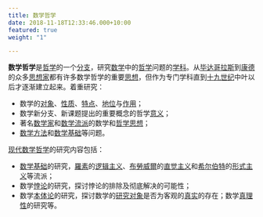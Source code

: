 ```yaml
---
title: 数学哲学
date: 2018-11-18T12:33:46.000+10:00
featured: true
weight: "1"

---
```

**数学哲学**是[哲学](https://zh.wikipedia.org/wiki/%E5%93%B2%E5%AD%A6 "哲学")的一个[分支](https://zh.wikipedia.org/wiki/%E5%88%86%E6%94%AF "分支")，研究[数学](https://zh.wikipedia.org/wiki/%E6%95%B0%E5%AD%A6 "数学")中的[哲学](https://zh.wikipedia.org/wiki/%E5%93%B2%E5%AD%A6 "哲学")问题的[学科](https://zh.wikipedia.org/wiki/%E5%AD%A6%E7%A7%91 "学科")。从[毕达哥拉斯](https://zh.wikipedia.org/wiki/%E6%AF%95%E8%BE%BE%E5%93%A5%E6%8B%89%E6%96%AF "毕达哥拉斯")到[康德](https://zh.wikipedia.org/wiki/%E4%BC%8A%E6%9B%BC%E5%8A%AA%E5%B0%94%C2%B7%E5%BA%B7%E5%BE%B7 "伊曼努尔·康德")的众多[思想家](https://zh.wikipedia.org/wiki/%E6%80%9D%E6%83%B3%E5%AE%B6 "思想家")都有许多数学哲学的重要[思想](https://zh.wikipedia.org/wiki/%E6%80%9D%E6%83%B3 "思想")，但作为专门学科直到[十九世纪](https://zh.wikipedia.org/wiki/%E5%8D%81%E4%B9%9D%E4%B8%96%E7%B4%80 "十九世紀")中叶以后才逐渐建立起来。着重研究：

* 数学的[对象](https://zh.wikipedia.org/wiki/%E5%AF%B9%E8%B1%A1 "对象")、[性质](https://zh.wikipedia.org/wiki/%E6%80%A7%E8%B4%A8 "性质")、[特点](https://zh.wikipedia.org/w/index.php?title=%E7%89%B9%E7%82%B9&action=edit&redlink=1 "特点（页面不存在）")、[地位](https://zh.wikipedia.org/w/index.php?title=%E5%9C%B0%E4%BD%8D&action=edit&redlink=1 "地位（页面不存在）")与[作用](https://zh.wikipedia.org/w/index.php?title=%E4%BD%9C%E7%94%A8&action=edit&redlink=1 "作用（页面不存在）")；
* 数学新分支、新课题提出的重要概念的哲学[意义](https://zh.wikipedia.org/w/index.php?title=%E6%84%8F%E4%B9%89&action=edit&redlink=1 "意义（页面不存在）")；
* 著名[数学家](https://zh.wikipedia.org/wiki/%E6%95%B0%E5%AD%A6%E5%AE%B6 "数学家")和[数学流派](https://zh.wikipedia.org/w/index.php?title=%E6%95%B0%E5%AD%A6%E6%B5%81%E6%B4%BE&action=edit&redlink=1 "数学流派（页面不存在）")的数学和[哲学思想](https://zh.wikipedia.org/w/index.php?title=%E5%93%B2%E5%AD%A6%E6%80%9D%E6%83%B3&action=edit&redlink=1 "哲学思想（页面不存在）")；
* [数学方法](https://zh.wikipedia.org/w/index.php?title=%E6%95%B0%E5%AD%A6%E6%96%B9%E6%B3%95&action=edit&redlink=1 "数学方法（页面不存在）")和[数学基础](https://zh.wikipedia.org/wiki/%E6%95%B0%E5%AD%A6%E5%9F%BA%E7%A1%80 "数学基础")等问题。

[现代数学哲学](https://zh.wikipedia.org/w/index.php?title=%E7%8E%B0%E4%BB%A3%E6%95%B0%E5%AD%A6%E5%93%B2%E5%AD%A6&action=edit&redlink=1 "现代数学哲学（页面不存在）")的研究内容包括：

* [数学基础](https://zh.wikipedia.org/wiki/%E6%95%B0%E5%AD%A6%E5%9F%BA%E7%A1%80 "数学基础")的研究，[羅素](https://zh.wikipedia.org/wiki/%E4%BC%AF%E7%89%B9%E8%98%AD%C2%B7%E7%BE%85%E7%B4%A0 "伯特蘭·羅素")的[逻辑主义](https://zh.wikipedia.org/wiki/%E9%82%8F%E8%BC%AF%E4%B8%BB%E7%BE%A9 "邏輯主義")、[布勞威爾](https://zh.wikipedia.org/wiki/%E9%B2%81%E4%BC%8A%E5%85%B9%C2%B7%E5%B8%83%E5%8A%B3%E5%A8%81%E5%B0%94 "鲁伊兹·布劳威尔")的[直觉主义](https://zh.wikipedia.org/wiki/%E7%9B%B4%E8%A7%89%E4%B8%BB%E4%B9%89 "直觉主义")和[希尔伯特](https://zh.wikipedia.org/wiki/%E5%B8%8C%E5%B0%94%E4%BC%AF%E7%89%B9 "希尔伯特")的[形式主义](https://zh.wikipedia.org/wiki/%E5%BD%A2%E5%BC%8F%E4%B8%BB%E4%B9%89 "形式主义")等流派；
* 数学[悖论](https://zh.wikipedia.org/wiki/%E6%82%96%E8%AE%BA "悖论")的研究，探讨悖论的排除及彻底解决的可能性；
* 数学[本体论](https://zh.wikipedia.org/wiki/%E6%9C%AC%E4%BD%93%E8%AE%BA "本体论")的研究，探讨数学的[研究对象](https://zh.wikipedia.org/w/index.php?title=%E7%A0%94%E7%A9%B6%E5%AF%B9%E8%B1%A1&action=edit&redlink=1 "研究对象（页面不存在）")是否为客观的[真实](https://zh.wikipedia.org/wiki/%E7%9C%9F%E5%AE%9E "真实")的存在；数学[真理性](https://zh.wikipedia.org/wiki/%E7%9C%9F%E7%90%86 "真理")的研究等。